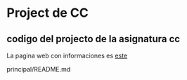 # Project de CC

## codigo del projecto de la asignatura cc

La pagina web con informaciones es [este]( https://valtl.github.io/cc-Master)

principal/README.md
